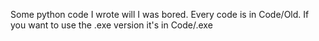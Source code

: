 Some python code I wrote will I was bored. Every code is in Code/Old.
If you want to use the .exe version it's in Code/.exe